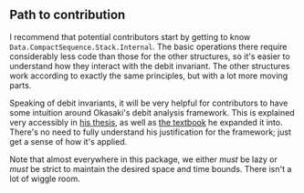 ## Path to contribution

I recommend that potential contributors start by
getting to know `Data.CompactSequence.Stack.Internal`.
The basic operations there require considerably
less code than those for the other structures, so
it's easier to understand how they interact with
the debit invariant. The other structures work
according to exactly the same principles, but with
a lot more moving parts.

Speaking of debit invariants, it
will be very helpful for contributors to have some
intuition around Okasaki's debit analysis framework.
This is explained very accessibly in
[his thesis](http://www.cs.cmu.edu/~rwh/theses/okasaki.pdf),
as well as
[the textbook](https://www.goodreads.com/book/show/594288.Purely_Functional_Data_Structures)
he expanded it into. There's no need to fully
understand his justification for the framework; just
get a sense of how it's applied.

Note that almost everywhere in this package,
we either *must* be lazy or *must* be strict
to maintain the desired space and time bounds.
There isn't a lot of wiggle room.

